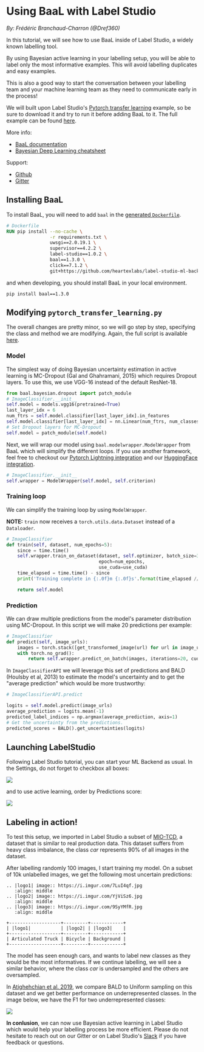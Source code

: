 # Using BaaL with Label Studio

*By: Frédéric Branchaud-Charron (@Dref360)*

In this tutorial, we will see how to use BaaL inside of Label Studio, a widely known labelling tool.

By using Bayesian active learning in your labelling setup, you will be able to label only the most informative examples. This will avoid labelling duplicates and easy examples.

This is also a good way to start the conversation between your labelling team and your machine learning team as they need to communicate early in the process!

We will built upon Label Studio's [Pytorch transfer learning](https://github.com/heartexlabs/label-studio-ml-backend/blob/master/label_studio_ml/examples/pytorch_transfer_learning.py) example, so be sure to download it and try to run it before adding BaaL to it. The full example can be found [here](https://gist.github.com/Dref360/288845b2fbb0504e4cfc216a76b547e7).

More info:
* [BaaL documentation](https://baal.readthedocs.io/en/latest/)
* [Bayesian Deep Learning cheatsheet](https://baal.readthedocs.io/en/latest/user_guide/baal_cheatsheet.html)

Support:
* [Github](https://github.com/ElementAI/baal)
* [Gitter](https://gitter.im/eai-baal/community)


## Installing BaaL

To install BaaL, you will need to add `baal` in the [generated `Dockerfile`](https://github.com/heartexlabs/label-studio-ml-backend/blob/master/label_studio_ml/default_configs/Dockerfile).

```dockerfile
# Dockerfile
RUN pip install --no-cache \
                -r requirements.txt \
                uwsgi==2.0.19.1 \
                supervisor==4.2.2 \
                label-studio==1.0.2 \
                baal==1.3.0 \
                click==7.1.2 \
                git+https://github.com/heartexlabs/label-studio-ml-backend
```

and when developing, you should install BaaL in your local environment.

`pip install baal==1.3.0`


## Modifying `pytorch_transfer_learning.py`

The overall changes are pretty minor, so we will go step by step, specifying the class and method we are modifying. Again, the full script is available [here](https://gist.github.com/Dref360/288845b2fbb0504e4cfc216a76b547e7).

### Model

The simplest way of doing Bayesian uncertainty estimation in active learning is MC-Dropout (Gal and Ghahramani, 2015) which requires Dropout layers. To use this, we use VGG-16 instead of the default ResNet-18.

```python
from baal.bayesian.dropout import patch_module
# ImageClassifier.__init__
self.model = models.vgg16(pretrained=True)
last_layer_idx = 6
num_ftrs = self.model.classifier[last_layer_idx].in_features
self.model.classifier[last_layer_idx] = nn.Linear(num_ftrs, num_classes)
# Set Dropout layers for MC-Dropout
self.model = patch_module(self.model)
```

Next, we will wrap our model using `baal.modelwrapper.ModelWrapper` from BaaL which will simplify the different loops. If you use another framework, feel free to checkout our [Pytorch Lightning integration](https://baal.readthedocs.io/en/latest/notebooks/compatibility/pytorch_lightning.html) and our [HuggingFace integration](https://baal.readthedocs.io/en/latest/notebooks/compatibility/nlp_classification.html).

```python
# ImageClassifier.__init__
self.wrapper = ModelWrapper(self.model, self.criterion)
```

### Training loop

We can simplify the training loop by using `ModelWrapper`.

**NOTE:** `train` now receives a `torch.utils.data.Dataset` instead of a `Dataloader`.

```python
# ImageClassifier
def train(self, dataset, num_epochs=5):
    since = time.time()
    self.wrapper.train_on_dataset(dataset, self.optimizer, batch_size=32,
                                  epoch=num_epochs,
                                  use_cuda=use_cuda)
    time_elapsed = time.time() - since
    print('Training complete in {:.0f}m {:.0f}s'.format(time_elapsed // 60, time_elapsed % 60))

    return self.model
```


### Prediction

We can draw multiple predictions from the model's parameter distribution using MC-Dropout. In this script we will make 20 predictions per example:
```python 
# ImageClassifier
def predict(self, image_urls):
    images = torch.stack([get_transformed_image(url) for url in image_urls])
    with torch.no_grad():
        return self.wrapper.predict_on_batch(images, iterations=20, cuda=use_cuda)

```

In `ImageClassifierAPI` we will leverage this set of predictions and BALD (Houlsby et al, 2013) to estimate the model's uncertainty and to get the "average prediction" which would be more trustworthy:
```python
# ImageClassifierAPI.predict

logits = self.model.predict(image_urls)
average_prediction = logits.mean(-1)
predicted_label_indices = np.argmax(average_prediction, axis=1)
# Get the uncertainty from the predictions.
predicted_scores = BALD().get_uncertainties(logits)
```


## Launching LabelStudio

Following Label Studio tutorial, you can start your ML Backend as usual.
In the Settings, do not forget to checkbox all boxes:

![](https://i.imgur.com/4vcj2u8.png)


and to use active learning, order by Predictions score: 

![](https://i.imgur.com/cGVngqw.png)


## Labeling in action!

To test this setup, we imported in Label Studio a subset of [MIO-TCD](http://podoce.dinf.usherbrooke.ca/), a dataset that is similar to real production data. This dataset suffers from heavy class imbalance, the class *car* represents 90% of all images in the dataset.

After labelling randomly 100 images, I start training my model. On a subset of 10k unlabelled images, we get the following most uncertain predictions:

```eval_rst
.. |logo1| image:: https://i.imgur.com/7LuI4qf.jpg
   :align: middle
.. |logo2| image:: https://i.imgur.com/YjViSz6.jpg
   :align: middle
.. |logo3| image:: https://i.imgur.com/9SyYMfR.jpg
   :align: middle

+-------------------+---------+------------+
| |logo1|           | |logo2| | |logo3|    |
+-------------------+---------+------------+
| Articulated Truck | Bicycle | Background |
+-------------------+---------+------------+
```


The model has seen enough cars, and wants to label new classes as they would be the most informatives. If we continue labelling, we will see a similar behavior, where the class *car* is undersampled and the others are oversampled.

In [Atighehchian et al. 2019](https://arxiv.org/abs/2006.09916), we compare BALD to Uniform sampling on this dataset and we get better performance on underrepresented classes.
In the image below, we have the F1 for two underrepresented classes:

![](https://i.imgur.com/dWP7QIJ.png)


**In conlusion**, we can now use Bayesian active learning in Label Studio which would help your labelling process be more efficient. Please do not hesitate to reach out on our Gitter or on Label Studio's [Slack](http://slack.labelstud.io.s3-website-us-east-1.amazonaws.com/?source=site-header) if you have feedback or questions.
